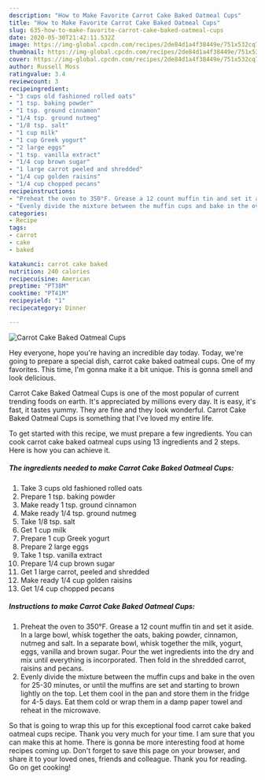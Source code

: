 ```yaml
---
description: "How to Make Favorite Carrot Cake Baked Oatmeal Cups"
title: "How to Make Favorite Carrot Cake Baked Oatmeal Cups"
slug: 635-how-to-make-favorite-carrot-cake-baked-oatmeal-cups
date: 2020-05-30T21:42:11.532Z
image: https://img-global.cpcdn.com/recipes/2de84d1a4f38449e/751x532cq70/carrot-cake-baked-oatmeal-cups-recipe-main-photo.jpg
thumbnail: https://img-global.cpcdn.com/recipes/2de84d1a4f38449e/751x532cq70/carrot-cake-baked-oatmeal-cups-recipe-main-photo.jpg
cover: https://img-global.cpcdn.com/recipes/2de84d1a4f38449e/751x532cq70/carrot-cake-baked-oatmeal-cups-recipe-main-photo.jpg
author: Russell Moss
ratingvalue: 3.4
reviewcount: 3
recipeingredient:
- "3 cups old fashioned rolled oats"
- "1 tsp. baking powder"
- "1 tsp. ground cinnamon"
- "1/4 tsp. ground nutmeg"
- "1/8 tsp. salt"
- "1 cup milk"
- "1 cup Greek yogurt"
- "2 large eggs"
- "1 tsp. vanilla extract"
- "1/4 cup brown sugar"
- "1 large carrot peeled and shredded"
- "1/4 cup golden raisins"
- "1/4 cup chopped pecans"
recipeinstructions:
- "Preheat the oven to 350°F. Grease a 12 count muffin tin and set it aside. In a large bowl, whisk together the oats, baking powder, cinnamon, nutmeg and salt. In a separate bowl, whisk together the milk, yogurt, eggs, vanilla and brown sugar. Pour the wet ingredients into the dry and mix until everything is incorporated. Then fold in the shredded carrot, raisins and pecans."
- "Evenly divide the mixture between the muffin cups and bake in the oven for 25-30 minutes, or until the muffins are set and starting to brown lightly on the top. Let them cool in the pan and store them in the fridge for 4-5 days. Eat them cold or wrap them in a damp paper towel and reheat in the microwave."
categories:
- Recipe
tags:
- carrot
- cake
- baked

katakunci: carrot cake baked 
nutrition: 240 calories
recipecuisine: American
preptime: "PT38M"
cooktime: "PT41M"
recipeyield: "1"
recipecategory: Dinner

---
```



![Carrot Cake Baked Oatmeal Cups](https://img-global.cpcdn.com/recipes/2de84d1a4f38449e/751x532cq70/carrot-cake-baked-oatmeal-cups-recipe-main-photo.jpg)

Hey everyone, hope you're having an incredible day today. Today, we're going to prepare a special dish, carrot cake baked oatmeal cups. One of my favorites. This time, I'm gonna make it a bit unique. This is gonna smell and look delicious.



Carrot Cake Baked Oatmeal Cups is one of the most popular of current trending foods on earth. It's appreciated by millions every day. It is easy, it's fast, it tastes yummy. They are fine and they look wonderful. Carrot Cake Baked Oatmeal Cups is something that I've loved my entire life.


To get started with this recipe, we must prepare a few ingredients. You can cook carrot cake baked oatmeal cups using 13 ingredients and 2 steps. Here is how you can achieve it.

<!--inarticleads1-->

##### The ingredients needed to make Carrot Cake Baked Oatmeal Cups:

1. Take 3 cups old fashioned rolled oats
1. Prepare 1 tsp. baking powder
1. Make ready 1 tsp. ground cinnamon
1. Make ready 1/4 tsp. ground nutmeg
1. Take 1/8 tsp. salt
1. Get 1 cup milk
1. Prepare 1 cup Greek yogurt
1. Prepare 2 large eggs
1. Take 1 tsp. vanilla extract
1. Prepare 1/4 cup brown sugar
1. Get 1 large carrot, peeled and shredded
1. Make ready 1/4 cup golden raisins
1. Get 1/4 cup chopped pecans




<!--inarticleads2-->

##### Instructions to make Carrot Cake Baked Oatmeal Cups:

1. Preheat the oven to 350°F. Grease a 12 count muffin tin and set it aside. In a large bowl, whisk together the oats, baking powder, cinnamon, nutmeg and salt. In a separate bowl, whisk together the milk, yogurt, eggs, vanilla and brown sugar. Pour the wet ingredients into the dry and mix until everything is incorporated. Then fold in the shredded carrot, raisins and pecans.
1. Evenly divide the mixture between the muffin cups and bake in the oven for 25-30 minutes, or until the muffins are set and starting to brown lightly on the top. Let them cool in the pan and store them in the fridge for 4-5 days. Eat them cold or wrap them in a damp paper towel and reheat in the microwave.




So that is going to wrap this up for this exceptional food carrot cake baked oatmeal cups recipe. Thank you very much for your time. I am sure that you can make this at home. There is gonna be more interesting food at home recipes coming up. Don't forget to save this page on your browser, and share it to your loved ones, friends and colleague. Thank you for reading. Go on get cooking!
